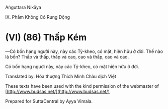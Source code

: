  

Aṅguttara Nikāya

IX. Phẩm Không Có Rung Ðộng

# (VI) (86) Thấp Kém

—Có bốn hạng người này, này các Tỷ-kheo, có mặt, hiện hữu ở đời. Thế nào là bốn? Thấp và thấp, thấp và cao, cao và thấp, cao và cao.

Có bốn hạng người này, này các Tỷ-kheo, có mặt hiện hữu ở đời.

Translated by: Hòa thượng Thích Minh Châu dịch Việt

These texts have been used with the kind permission of the webmaster of [http://www.budsas.net/](http://www.budsas.net/)

Prepared for SuttaCentral by Ayya Vimala.